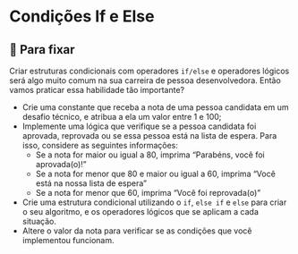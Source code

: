 # Condições If e Else

##  🚀 Para fixar
Criar estruturas condicionais com operadores `if/else` e operadores lógicos será algo muito comum na sua carreira de pessoa desenvolvedora. Então vamos praticar essa habilidade tão importante?

- Crie uma constante que receba a nota de uma pessoa candidata em um desafio técnico, e atribua a ela um valor entre 1 e 100;
- Implemente uma lógica que verifique se a pessoa candidata foi aprovada, reprovada ou se essa pessoa está na lista de espera. Para isso, considere as seguintes informações:
    - Se a nota for maior ou igual a 80, imprima “Parabéns, você foi aprovada(o)!”
    - Se a nota for menor que 80 e maior ou igual a 60, imprima “Você está na nossa lista de espera”
    - Se a nota for menor que 60, imprima “Você foi reprovada(o)”
- Crie uma estrutura condicional utilizando o `if`, `else if` e `else` para criar o seu algoritmo, e os operadores lógicos que se aplicam a cada situação.
- Altere o valor da nota para verificar se as condições que você implementou funcionam.                      
